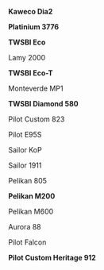 **Kaweco Dia2**

**Platinium 3776**

**TWSBI Eco**

Lamy 2000  

**TWSBI Eco-T**

Monteverde MP1  

**TWSBI Diamond 580**

Pilot Custom 823  

Pilot E95S  

Sailor KoP  

Sailor 1911  

Pelikan 805  

**Pelikan M200**

Pelikan M600  

Aurora 88  

Pilot Falcon  

**Pilot Custom Heritage 912**
